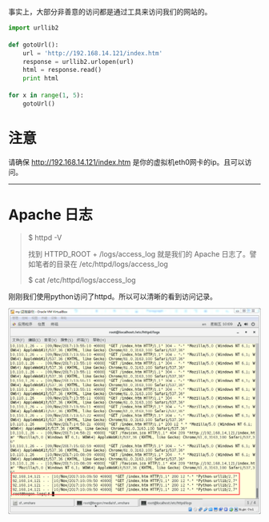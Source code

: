 事实上，大部分非善意的访问都是通过工具来访问我们的网站的。

```py
import urllib2

def gotoUrl():
    url = 'http://192.168.14.121/index.htm'
    response = urllib2.urlopen(url)
    html = response.read()
    print html

for x in range(1, 5):
    gotoUrl()
```

# 注意

请确保 http://192.168.14.121/index.htm 是你的虚拟机eth0网卡的ip。且可以访问。

---

# Apache 日志

> $ httpd -V
>
> 找到 HTTPD\_ROOT + /logs/access\_log 就是我们的 Apache 日志了。譬如笔者的目录在 /etc/httpd/logs/access\_log
>
> $ cat /etc/httpd/logs/access\_log

刚刚我们使用python访问了httpd。所以可以清晰的看到访问记录。

![](/assets/12321612831283123123import.png)

